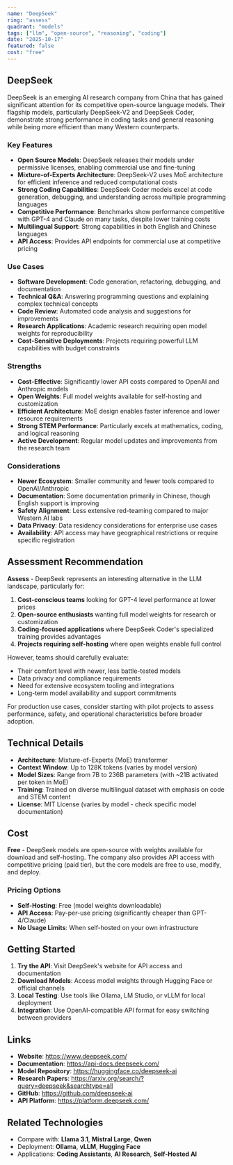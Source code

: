 ```yaml
---
name: "DeepSeek"
ring: "assess"
quadrant: "models"
tags: ["llm", "open-source", "reasoning", "coding"]
date: "2025-10-17"
featured: false
cost: "free"
---
```


## DeepSeek

DeepSeek is an emerging AI research company from China that has gained significant attention for its competitive open-source language models. Their flagship models, particularly DeepSeek-V2 and DeepSeek Coder, demonstrate strong performance in coding tasks and general reasoning while being more efficient than many Western counterparts.

### Key Features

- **Open Source Models**: DeepSeek releases their models under permissive licenses, enabling commercial use and fine-tuning
- **Mixture-of-Experts Architecture**: DeepSeek-V2 uses MoE architecture for efficient inference and reduced computational costs
- **Strong Coding Capabilities**: DeepSeek Coder models excel at code generation, debugging, and understanding across multiple programming languages
- **Competitive Performance**: Benchmarks show performance competitive with GPT-4 and Claude on many tasks, despite lower training costs
- **Multilingual Support**: Strong capabilities in both English and Chinese languages
- **API Access**: Provides API endpoints for commercial use at competitive pricing

### Use Cases

- **Software Development**: Code generation, refactoring, debugging, and documentation
- **Technical Q&A**: Answering programming questions and explaining complex technical concepts
- **Code Review**: Automated code analysis and suggestions for improvements
- **Research Applications**: Academic research requiring open model weights for reproducibility
- **Cost-Sensitive Deployments**: Projects requiring powerful LLM capabilities with budget constraints

### Strengths

- **Cost-Effective**: Significantly lower API costs compared to OpenAI and Anthropic models
- **Open Weights**: Full model weights available for self-hosting and customization
- **Efficient Architecture**: MoE design enables faster inference and lower resource requirements
- **Strong STEM Performance**: Particularly excels at mathematics, coding, and logical reasoning
- **Active Development**: Regular model updates and improvements from the research team

### Considerations

- **Newer Ecosystem**: Smaller community and fewer tools compared to OpenAI/Anthropic
- **Documentation**: Some documentation primarily in Chinese, though English support is improving
- **Safety Alignment**: Less extensive red-teaming compared to major Western AI labs
- **Data Privacy**: Data residency considerations for enterprise use cases
- **Availability**: API access may have geographical restrictions or require specific registration

## Assessment Recommendation

**Assess** - DeepSeek represents an interesting alternative in the LLM landscape, particularly for:

1. **Cost-conscious teams** looking for GPT-4 level performance at lower prices
2. **Open-source enthusiasts** wanting full model weights for research or customization
3. **Coding-focused applications** where DeepSeek Coder's specialized training provides advantages
4. **Projects requiring self-hosting** where open weights enable full control

However, teams should carefully evaluate:
- Their comfort level with newer, less battle-tested models
- Data privacy and compliance requirements
- Need for extensive ecosystem tooling and integrations
- Long-term model availability and support commitments

For production use cases, consider starting with pilot projects to assess performance, safety, and operational characteristics before broader adoption.

## Technical Details

- **Architecture**: Mixture-of-Experts (MoE) transformer
- **Context Window**: Up to 128K tokens (varies by model version)
- **Model Sizes**: Range from 7B to 236B parameters (with ~21B activated per token in MoE)
- **Training**: Trained on diverse multilingual dataset with emphasis on code and STEM content
- **License**: MIT License (varies by model - check specific model documentation)

## Cost

**Free** - DeepSeek models are open-source with weights available for download and self-hosting. The company also provides API access with competitive pricing (paid tier), but the core models are free to use, modify, and deploy.

### Pricing Options

- **Self-Hosting**: Free (model weights downloadable)
- **API Access**: Pay-per-use pricing (significantly cheaper than GPT-4/Claude)
- **No Usage Limits**: When self-hosted on your own infrastructure

## Getting Started

1. **Try the API**: Visit DeepSeek's website for API access and documentation
2. **Download Models**: Access model weights through Hugging Face or official channels
3. **Local Testing**: Use tools like Ollama, LM Studio, or vLLM for local deployment
4. **Integration**: Use OpenAI-compatible API format for easy switching between providers

## Links

- **Website**: https://www.deepseek.com/
- **Documentation**: https://api-docs.deepseek.com/
- **Model Repository**: https://huggingface.co/deepseek-ai
- **Research Papers**: https://arxiv.org/search/?query=deepseek&searchtype=all
- **GitHub**: https://github.com/deepseek-ai
- **API Platform**: https://platform.deepseek.com/

## Related Technologies

- Compare with: **Llama 3.1**, **Mistral Large**, **Qwen**
- Deployment: **Ollama**, **vLLM**, **Hugging Face**
- Applications: **Coding Assistants**, **AI Research**, **Self-Hosted AI**
